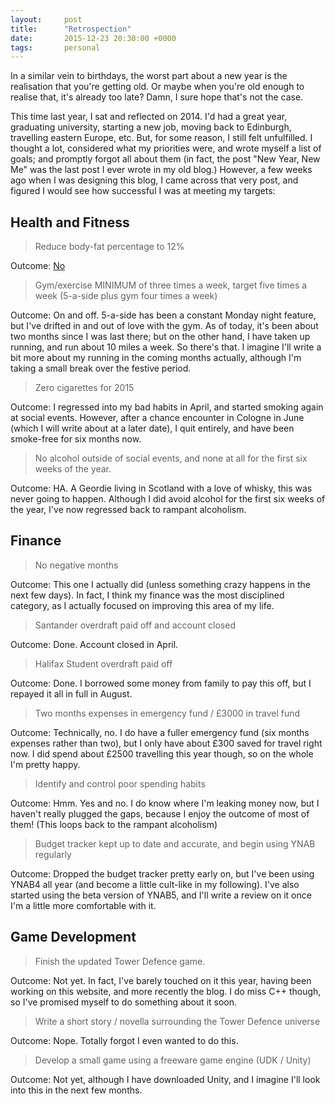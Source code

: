 ```yaml
---
layout:     post
title:      "Retrospection"
date:       2015-12-23 20:30:00 +0000
tags:       personal
---
```

In a similar vein to birthdays, the worst part about a new year is the realisation that you're getting old. Or maybe when you're old enough to realise that, it's already too late? Damn, I sure hope that's not the case.

<!-- Read More -->

This time last year, I sat and reflected on 2014. I'd had a great year, graduating university, starting a new job, moving back to Edinburgh, travelling eastern Europe, etc.
But, for some reason, I still felt unfulfilled. I thought a lot, considered what my priorities were, and wrote myself a list of goals; and promptly forgot all about them (in fact, the post "New Year, New Me" was the last post I ever wrote in my old blog.)
However, a few weeks ago when I was designing this blog, I came across that very post, and figured I would see how successful I was at meeting my targets:


## Health and Fitness

> Reduce body-fat percentage to 12%

Outcome: [No][fat-mac]

> Gym/exercise MINIMUM of three times a week, target five times a week (5-a-side plus gym four times a week)

Outcome: On and off. 5-a-side has been a constant Monday night feature, but I've drifted in and out of love with the gym. As of today, it's been about two months since I was last there; but on the other hand, I have taken up running, and run about 10 miles a week. So there's that. I imagine I'll write a bit more about my running in the coming months actually, although I'm taking a small break over the festive period.

>  Zero cigarettes for 2015

Outcome: I regressed into my bad habits in April, and started smoking again at social events. However, after a chance encounter in Cologne in June (which I will write about at a later date), I quit entirely, and have been smoke-free for six months now.

> No alcohol outside of social events, and none at all for the first six weeks of the year.

Outcome: HA. A Geordie living in Scotland with a love of whisky, this was never going to happen. Although I did avoid alcohol for the first six weeks of the year, I've now regressed back to rampant alcoholism.


## Finance

> No negative months

Outcome: This one I actually did (unless something crazy happens in the next few days). In fact, I think my finance was the most disciplined category, as I actually focused on improving this area of my life.

> Santander overdraft paid off and account closed

Outcome: Done. Account closed in April.

> Halifax Student overdraft paid off

Outcome: Done. I borrowed some money from family to pay this off, but I repayed it all in full in August.

> Two months expenses in emergency fund / £3000 in travel fund

Outcome: Technically, no. I do have a fuller emergency fund (six months expenses rather than two), but I only have about £300 saved for travel right now. I did spend about £2500 travelling this year though, so on the whole I'm pretty happy.

> Identify and control poor spending habits

Outcome: Hmm. Yes and no. I do know where I'm leaking money now, but I haven't really plugged the gaps, because I enjoy the outcome of most of them! (This loops back to the rampant alcoholism)

> Budget tracker kept up to date and accurate, and begin using YNAB regularly

Outcome: Dropped the budget tracker pretty early on, but I've been using YNAB4 all year (and become a little cult-like in my following). I've also started using the beta version of YNAB5, and I'll write a review on it once I'm a little more comfortable with it.


## Game Development

> Finish the updated Tower Defence game.

Outcome: Not yet. In fact, I've barely touched on it this year, having been working on this website, and more recently the blog. I do miss C++ though, so I've promised myself to do something about it soon.

> Write a short story / novella surrounding the Tower Defence universe

Outcome: Nope. Totally forgot I even wanted to do this.

> Develop a small game using a freeware game engine (UDK / Unity)

Outcome: Not yet, although I have downloaded Unity, and I imagine I'll look into this in the next few months.

[fat-mac]: http://i.imgur.com/TBt8Bqe.jpg